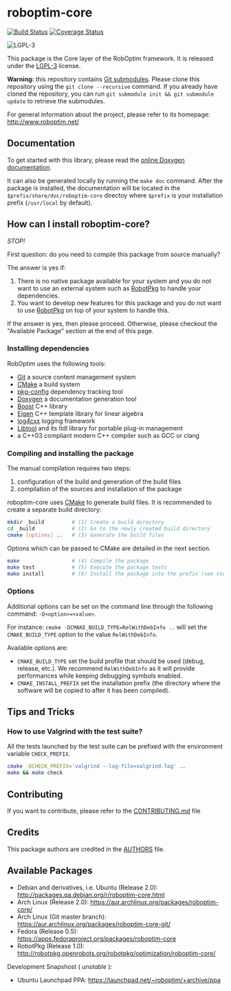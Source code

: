 roboptim-core
=============

[![Build Status](https://travis-ci.org/roboptim/roboptim-core.png?branch=master)](https://travis-ci.org/roboptim/roboptim-core)
[![Coverage Status](https://coveralls.io/repos/roboptim/roboptim-core/badge.png)](https://coveralls.io/r/roboptim/roboptim-core)

![LGPL-3](https://www.gnu.org/graphics/lgplv3-88x31.png)

This package is the Core layer of the RobOptim framework. It is
released under the [LGPL-3](COPYING.LESSER) license.

**Warning:** this repository contains [Git
submodules][git-submodules]. Please clone this repository using the
`git clone --recursive` command. If you already have cloned the
repository, you can run `git submodule init && git submodule update`
to retrieve the submodules.



For general information about the project, please refer to its
homepage: http://www.roboptim.net/


Documentation
-------------

To get started with this library, please read the [online Doxygen
documentation][doxygen-documentation].

It can also be generated locally by running the `make doc`
command. After the package is installed, the documentation will be
located in the `$prefix/share/doc/roboptim-core` directoy where
`$prefix` is your installation prefix (`/usr/local` by default).


How can I install roboptim-core?
--------------------------------

*STOP!*

First question: do you need to compile this package from source
manually?

The answer is yes if:

 1. There is no native package available for your system and you do
 not want to use an external system such as [RobotPkg] to handle your
 dependencies.
 1. You want to develop new features for this package and you do not
 want to use [RobotPkg] on top of your system to handle this.

If the answer is yes, then please proceed. Otherwise, please checkout
the "Available Package" section at the end of this page.


### Installing dependencies

RobOptim uses the following tools:

 * [Git][] a source content management system
 * [CMake][] a build system
 * [pkg-config][] dependency tracking tool
 * [Doxygen][] a documentation generation tool
 * [Boost][] C++ library
 * [Eigen][] C++ template library for linear algebra
 * [log4cxx][] logging framework
 * [Libtool][] and its ltdl library for portable plug-in management
 * a C++03 compliant modern C++ compiler such as GCC or clang


### Compiling and installing the package

The manual compilation requires two steps:

 1. configuration of the build and generation of the build files
 2. compilation of the sources and installation of the package

roboptim-core uses [CMake](http://www.cmake.org/) to generate build
files. It is recommended to create a separate build directory:

```sh
mkdir _build         # (1) Create a build directory
cd _build            # (2) Go to the newly created build directory
cmake [options] ..   # (3) Generate the build files
```

Options which can be passed to CMake are detailed in the next section.

```sh
make                 # (4) Compile the package
make test            # (5) Execute the package tests
make install         # (6) Install the package into the prefix (see step 3)
```


### Options

Additional options can be set on the command line through the
following command: `-D<option>=<value>`.

For instance: `cmake -DCMAKE_BUILD_TYPE=RelWithDebInfo ..` will set
the `CMAKE_BUILD_TYPE` option to the value `RelWithDebInfo`.


Available options are:

- `CMAKE_BUILD_TYPE` set the build profile that should be used (debug,
  release, etc.). We recommend `RelWithDebInfo` as it will provide
  performances while keeping debugging symbols enabled.
- `CMAKE_INSTALL_PREFIX` set the installation prefix (the directory
  where the software will be copied to after it has been compiled).


Tips and Tricks
---------------

### How to use Valgrind with the test suite?

All the tests launched by the test suite can be prefixed
with the environment variable `CHECK_PREFIX`.

```sh
cmake -DCHECK_PREFIX='valgrind --log-file=valgrind.log' ..
make && make check
```


Contributing
------------

If you want to contribute, please refer to the
[CONTRIBUTING.md](CONTRIBUTING.md) file


Credits
-------

This package authors are credited in the [AUTHORS](AUTHORS) file.


Available Packages
------------------

 * Debian and derivatives, i.e. Ubuntu (Release 2.0):
   http://packages.qa.debian.org/r/roboptim-core.html
 * Arch Linux (Release 2.0):
   https://aur.archlinux.org/packages/roboptim-core/
 * Arch Linux (Git master branch):
   https://aur.archlinux.org/packages/roboptim-core-git/
 * Fedora (Release 0.5):
   https://apps.fedoraproject.org/packages/roboptim-core
 * RobotPkg (Release 1.0):
   http://robotpkg.openrobots.org/robotpkg/optimization/roboptim-core/

Development Snapshost ( *unstable* ):

 * Ubuntu Launchpad PPA:
   https://launchpad.net/~roboptim/+archive/ppa



[doxygen-documentation]: http://www.roboptim.net/roboptim-core/doxygen/HEAD/

[git-submodules]: http://git-scm.com/book/en/Git-Tools-Submodules

[Boost]: http://www.boost.org/
[CMake]: htttp://www.cmake.org/
[Doxygen]: http://www.stack.nl/~dimitri/doxygen/
[Eigen]: http://eigen.tuxfamily.org/
[Git]: http://git-scm.com/
[Libtool]: https://www.gnu.org/software/libtool/
[log4cxx]: https://logging.apache.org/log4cxx/
[pkg-config]: http://www.freedesktop.org/wiki/Software/pkg-config/
[RobotPkg]: http://robotpkg.openrobots.org/
